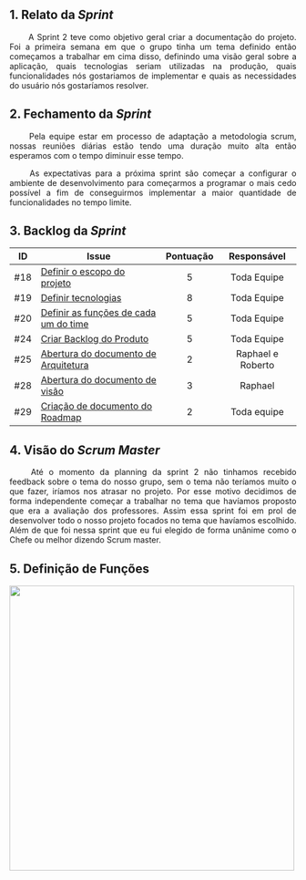 
## 1. Relato da _Sprint_ 
<p align="justify">&emsp;&emsp; 
A Sprint 2 teve como objetivo geral criar a documentação do projeto. Foi a primeira semana em que o grupo tinha um tema definido então começamos a trabalhar em cima disso, definindo uma visão geral sobre a aplicação, quais tecnologias seriam utilizadas na produção, quais funcionalidades nós gostariamos de implementar e quais as necessidades do usuário nós gostaríamos resolver.
</p>

## 2. Fechamento da _Sprint_ 
<p align="justify">&emsp;&emsp; Pela equipe estar em processo de adaptação a metodologia scrum, nossas reuniões diárias estão tendo uma duração muito alta então esperamos com o tempo diminuir esse tempo.</p>

<p align="justify">&emsp;&emsp; As expectativas para a próxima sprint são começar a configurar o ambiente de desenvolvimento para começarmos a programar o mais cedo possível a fim de conseguirmos implementar a maior quantidade de funcionalidades no tempo limite.</p>

## 3. Backlog da _Sprint_

| ID | Issue | Pontuação | Responsável|
|:--:| ------- | :----: | :----: |
| #18 | [Definir o escopo do projeto](https://github.com/fga-eps-mds/2020.2-Anunbis/issues/18) |5|Toda Equipe|
| #19 | [Definir tecnologias](https://github.com/fga-eps-mds/2020.2-Anunbis/issues/19)|8| Toda Equipe|
| #20 | [Definir as funções de cada um do time](https://github.com/fga-eps-mds/2020.2-Anunbis/issues/20) |5| Toda Equipe |
| #24 | [Criar Backlog do Produto](https://github.com/fga-eps-mds/2020.2-Anunbis/issues/24) | 5| Toda Equipe|
| #25 | [Abertura do documento de Arquitetura](https://github.com/fga-eps-mds/2020.2-Anunbis/issues/25) | 2| Raphael e Roberto|
| #28 | [Abertura do documento de visão](https://github.com/fga-eps-mds/2020.2-Anunbis/issues/28) |3| Raphael|
| #29 | [Criação de documento do Roadmap](https://github.com/fga-eps-mds/2020.2-Anunbis/issues/29) | 2| Toda equipe|

## 4. Visão do _Scrum Master_

<p align="justify">&emsp;&emsp; Até o momento da planning da sprint 2 não tinhamos recebido feedback sobre o tema do nosso grupo, sem o tema não teríamos muito o que fazer, iríamos nos atrasar no projeto. Por esse motivo decidimos de forma independente começar a trabalhar no tema que havíamos proposto que era a avaliação dos professores. Assim essa sprint foi em prol de desenvolver todo o nosso projeto focados no tema que havíamos escolhido. Além de que foi nessa sprint que eu fui elegido de forma unânime como o Chefe ou melhor dizendo Scrum master. </p>


## 5. Definição de Funções

<img src="/images/definicaoFuncao.png" width="500">

<!--
# 2. Reuniões da _Sprint_ 2

## 2.1. Reunião 1
##### Data:
- 16/02/2021
##### Participantes:
- Toda a equipe.
##### Duração:
- 2 horas.
##### _Temas Debatidos:_
- Conclusão da sprint 1.
- Objetivos da sprint 2.
- Escopo do projeto.
- Épicos do Projeto.
- Features principais do projeto.

##### Conclusão: 
<p align="justify">&emsp;&emsp; A equipe decidiu por começar a trabalhar em cima do tema "Aplicativo para Avaliação de professor da UnB". Foram definidos, escopo, épicos e features do aplicativo. Ficou marcada uma reunião para o dia 17/02/2021 para separar as funções da cada membro durante a sprint.</p>

---

## 2.2. Reunião 2
##### Data:
- 17/02/2021
##### Participantes:
- Toda a equipe.
##### Duração:
- 1 hora e 30 minutos.
##### _Temas Debatidos:_
- Definição do Scrum Master.
- Definição do Product Owner.
- Plataforma da aplicação.
- Documento de visão.


##### Conclusão: 
Por interesse na função e com a aprovação de todo o grupo o membro da equipe [Rafael](https://github.com/RcleydsonR) foi escolhido como Scrum Master, e por meio de uma votação ficou definido que o Product Owner seria o membro [Rodrigo](https://github.com/Balbinoo) com o auxílio, caso necessário, de [Eduardo](https://github.com/oEduardoAfonso).

Foi definido que a aplicação será um híbrido de página web e aplicativo móvel (PWA).

Foi criado de forma colaborativa por todos os membros o documento de visão do projeto, faltando apenas a organização do mesmo dentro da wiki.

---

## 2.3. Reunião 3
##### Data:
- 19/02/2021
##### Participantes:
- Toda a equipe.
##### Duração:
- 1 hora.
##### _Temas Debatidos:_
- Tecnologias de front-end, back-end e banco de dados.
- Interesse dos participantes.
- Viabilidade para o projeto.
- Curva de apredizado das tecnologias.

##### Conclusão: 
De acordo com a pesquisa realizada pelo [Thiago](https://github.com/thiagohdaqw) e com os conselhos dos monitores, a equipe fez uma votação e decidiu que:

- A tecnologia para o front-end será: JavaScript com ReactJS
- A tecnologia para o back-end será: Python com Flask
- A tecnologia para o banco de dados será: MySQL

-->